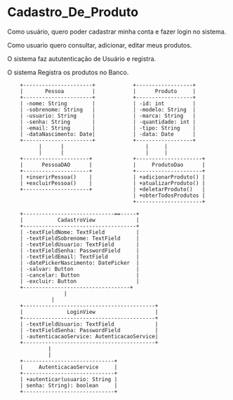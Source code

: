 # Cadastro_De_Produto

Como usuário, quero poder cadastrar minha conta e fazer login no sistema. 

Como usuario quero consultar, adicionar, editar meus produtos.

O sistema faz aututenticação de Usuário e registra.

O sistema Registra os produtos no Banco.


		+----------------------+     		+------------------+  
		|       Pessoa         |      		|      Produto     |        
		+----------------------+       		+------------------+        
		| -nome: String        |       		| -id: int         |    
		| -sobrenome: String   |       		| -modelo: String  |        
		| -usuario: String     |       		| -marca: String   |         
		| -senha: String       |       		| -quantidade: int |        
		| -email: String       |       		| -tipo: String    |       
		| -dataNascimento: Date|       		| -data: Date      |       
		+----------------------+       		+------------------+       
		      |      |                     		|     |                 
		      |      |                     		|     |                                   
		+---------------------+       		+---------------------+                          
		|      PessoaDAO      |      		|     ProdutoDao      |                          
		+---------------------+       		+---------------------+                          
		| +inserirPessoa()    |       		| +adicionarProduto() |                          
		| +excluirPessoa()    |       		| +atualizarProduto() |                          
		+---------------------+       		| +deletarProduto()   |                          
		                              		| +obterTodosProdutos |                          
		                              		+---------------------+                          
                                      
		+-----------------------------==-----+                 
		|           CadastroView    	     |                  
		+------------------------------------+                
		| -textFieldNome: TextField   	     |         
		| -textFieldSobrenome: TextField     |          
		| -textFieldUsuario: TextField       |           
		| -textFieldSenha: PasswordField     |           
		| -textFieldEmail: TextField         |         
		| -datePickerNascimento: DatePicker  |           
		| -salvar: Button             	     |           
		| -cancelar: Button                  |           
		| -excluir: Button                   |           
		+----------------------------------+                 
		    		  |                               
				  |                            
		+------------------------------------------+                
		|              LoginView                   |                
		+------------------------------------------+               
		| -textFieldUsuario: TextField             |        
		| -textFieldSenha: PasswordField           |                                   
		| -autenticacaoService: AutenticacaoService|  
		+------------------------------------------+  
				 |   
		 		 |   
		+-----------------------------+
		|     AutenticacaoService     |
		+-----------------------------+
		| +autenticar(usuario: String |  
		| senha: String): boolean     |  
		+-----------------------------+
